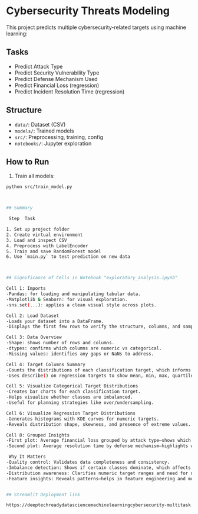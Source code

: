 # Cybersecurity Threats Modeling

This project predicts multiple cybersecurity-related targets using machine learning:

## Tasks

- Predict Attack Type
- Predict Security Vulnerability Type
- Predict Defense Mechanism Used
- Predict Financial Loss (regression)
- Predict Incident Resolution Time (regression)

## Structure

- `data/`: Dataset (CSV)
- `models/`: Trained models
- `src/`: Preprocessing, training, config
- `notebooks/`: Jupyter exploration

## How to Run

1. Train all models:
```bash
python src/train_model.py



## Summary

 Step  Task

1. Set up project folder
2. Create virtual environment
3. Load and inspect CSV
4. Preprocess with LabelEncoder
5. Train and save RandomForest model
6. Use `main.py` to test prediction on new data



## Significance of Cells in Notebook "exploratory_analysis.ipynb"

Cell 1: Imports
-Pandas: for loading and manipulating tabular data.
-Matplotlib & Seaborn: for visual exploration.
-sns.set(...): applies a clean visual style across plots.

Cell 2: Load Dataset
-Loads your dataset into a DataFrame.
-Displays the first few rows to verify the structure, columns, and sample records.

Cell 3: Data Overview
-Shape: shows number of rows and columns.
-dtypes: confirms which columns are numeric vs categorical.
-Missing values: identifies any gaps or NaNs to address.

Cell 4: Target Columns Summary
-Counts the distributions of each classification target, which informs class balance.
-Uses describe() on regression targets to show mean, min, max, quartiles—so you can check for scale and outliers.

Cell 5: Visualize Categorical Target Distributions
-Creates bar charts for each classification target.
-Helps visualize whether classes are imbalanced.
-Useful for planning strategies like over/undersampling.

Cell 6: Visualize Regression Target Distributions
-Generates histograms with KDE curves for numeric targets.
-Reveals distribution shape, skewness, and presence of extreme values.

Cell 8: Grouped Insights
-First plot: Average financial loss grouped by attack type—shows which attacks are costliest.
-Second plot: Average resolution time by defense mechanism—highlights which defenses speed up incident recovery.

 Why It Matters
-Quality control: Validates data completeness and consistency.
-Imbalance detection: Shows if certain classes dominate, which affects model choice.
-Distribution awareness: Clarifies numeric target ranges and need for normalization or transformation.
-Feature insights: Reveals patterns—helps in feature engineering and modeling strategy.


## Streamlit Deployment link

https://deeptechreadydatasciencemachinelearningcybersecurity-multitask.streamlit.app/
